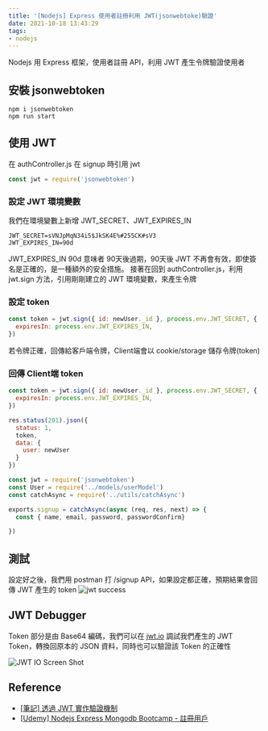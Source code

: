 ```yaml
---
title: '[Nodejs] Express 使用者註冊利用 JWT(jsonwebtoke)驗證'
date: 2021-10-18 13:43:29
tags:
- nodejs
---
```

Nodejs 用 Express 框架，使用者註冊 API，利用 JWT 產生令牌驗證使用者

## 安裝 jsonwebtoken
```
npm i jsonwebtoken
npm run start
```

## 使用 JWT
在 authController.js 在 signup 時引用 jwt

``` js
const jwt = require('jsonwebtoken')
```
### 設定 JWT 環境變數
我們在環境變數上新增 JWT_SECRET、JWT_EXPIRES_IN
``` env
JWT_SECRET=sVNJpMqN34i5$JkSK4E%#255CK#sV3
JWT_EXPIRES_IN=90d
```
JWT_EXPIRES_IN 90d 意味者 90天後過期，90天後 JWT 不再會有效，即使簽名是正確的，是一種額外的安全措施。
接著在回到 authController.js，利用 jwt.sign 方法，引用剛剛建立的 JWT 環境變數，來產生令牌

### 設定 token
``` js
const token = jwt.sign({ id: newUser._id }, process.env.JWT_SECRET, {
  expiresIn: process.env.JWT_EXPIRES_IN,
})
```
若令牌正確，回傳給客戶端令牌，Client端會以 cookie/storage 儲存令牌(token)

### 回傳 Client端 token
``` js
const token = jwt.sign({ id: newUser._id }, process.env.JWT_SECRET, {
  expiresIn: process.env.JWT_EXPIRES_IN,
})

res.status(201).json({
  status: 1,
  token,
  data: {
    user: newUser
  }
})
```

``` js
const jwt = require('jsonwebtoken')
const User = require('../models/userModel')
const catchAsync = require('../utils/catchAsync')

exports.signup = catchAsync(async (req, res, next) => {
  const { name, email, password, passwordConfirm}

})
```

## 測試
設定好之後，我們用 postman 打 /signup API，如果設定都正確，預期結果會回傳 JWT 產生的 token
![jwt success](../../../images/20211018/token.png)

## JWT Debugger
Token 部分是由 Base64 編碼，我們可以在 [jwt.io](jwt.io) 調試我們產生的 JWT Token，轉換回原本的 JSON 資料，同時也可以驗證該 Token 的正確性

![JWT IO Screen Shot](../../../images/20211018/jwtio.png)


## Reference
- [[筆記] 透過 JWT 實作驗證機制](https://medium.com/%E9%BA%A5%E5%85%8B%E7%9A%84%E5%8D%8A%E8%B7%AF%E5%87%BA%E5%AE%B6%E7%AD%86%E8%A8%98/%E7%AD%86%E8%A8%98-%E9%80%8F%E9%81%8E-jwt-%E5%AF%A6%E4%BD%9C%E9%A9%97%E8%AD%89%E6%A9%9F%E5%88%B6-2e64d72594f8)
- [[Udemy] Nodejs Express Mongodb Bootcamp - 註冊用戶](https://www.udemy.com/course/nodejs-express-mongodb-bootcamp/learn/lecture/15065210)